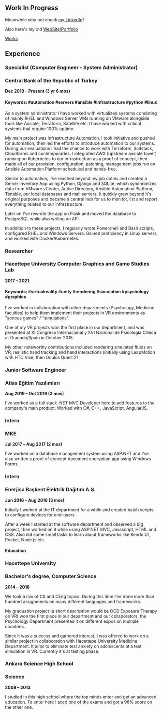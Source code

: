 ## Work In Progress

Meanwhile why not check [my LinkedIn](https://linkedin.com/in/aaslangoren)?

Also here's my old [WebSite/Portfolio](https://yunus.hacettepe.edu.tr/~aydin.aslangoren/indexold.html)

[Works](works.md)

## Experience

### Specialist (Computer Engineer - System Administrator)
### Central Bank of the Republic of Turkey


**Dec 2019 – Present (3 yr 6 mos)**
#### Keywords: #automation #servers #ansible #infrastructure #python #linux

As a system administrator I have worked with virtualized systems consisting of mainly RHEL and Windows Server VMs running on VMware alongside tools like Ansible, Terraform, Satellite etc. I have worked with critical systems that require 100% uptime.

My main project was Infrastructure Automation. I took initiative and pushed for automation, then led the efforts to introduce automation to our systems. During our evaluations I had the chance to work with Terraform, Saltstack, Cloudforms and contemporaries. I integrated AWX (upstream ansible tower) running on Kubernetes to our infrastructure as a proof of concept, then made all of our provision, configuration, patching, management jobs run on Ansible Automation Platform scheduled and hands-free.

Similar to automation, I've reached beyond my job duties and created a Server Inventory App using Python, Django and SQLite; which synchronizes data from VMware vCenter, Active Directory, Ansible Automation Platform, Tenable, our local databases and mail servers. It quickly grew beyond it's original purposes and became a central hub for us to monitor, list and report everything related to our infrastructure. 

Later on I've rewrote the app on Flask and moved the database to PostgreSQL while also writing an API.

In addition to these projects, I regularly wrote Powershell and Bash scripts, configured RHEL and Windows Servers. Gained proficiency in Linux servers and worked with Docker/Kubernetes.

### Researcher
### Hacettepe University Computer Graphics and Game Studies Lab
**2017 – 2021**
#### Keywords: #virtualreality #unity #rendering #simulation #psychology #graphics

I've worked in collaboration with other departments (Psychology, Medicine faculties) to help them implement their projects in VR environments as "serious games" / "simulations". 

One of my VR projects won the first place in our department, and was presented at XI Congreso Internacional y XVI Nacional de Psicología Clínica at Granada/Spain in October 2018.

My other noteworthy contributions included rendering simulated fluids on VR, realistic hand tracking and hand interactions (initially using LeapMotion with HTC Vive, then Oculus Quest 2)



### Junior Software Engineer
### Atlas Eğitim Yazılımları

**Aug 2019 – Oct 2019 (3 mos)**

I've worked as a full stack .NET MVC Developer here to add features to the company's main product. Worked with C#, C++, JavaScript, AngularJS.


### Intern
### MKE

**Jul 2017 – Aug 2017 (2 mos)**

I've worked on a database management system using ASP.NET and I've also written a proof of concept document encryption app using Windows Forms.


### Intern
### Enerjisa Başkent Elektrik Dağıtım A.Ş.

**Jun 2016 – Aug 2016 (3 mos)**

Initially I worked at the IT department for a while and created batch scripts to configure devices for end-users.

After a week I started at the software department and observed a big project, then worked on it while using ASP.NET MVC, Javascript, HTML and CSS. Also did some small tasks to learn about frameworks like Kendo UI, Rocket, Node.js etc.


#### Education

### Hacettepe University
### Bachelor's degree, Computer Science

**2014 – 2018**

We took a mix of CS and CEng topics. During this time I've done more than hundred assignments on many different languages and frameworks.

My graduation project (a short description would be OCD Exposure Therapy on VR) won the first place in our department and our collaborators, the Psychology Department presented it on different expos on multiple countries.

Since it was a success and gathered interest, I was offered to work on a similar project in collaboration with Hacettepe University Medicine Department. It aims to eliminate test anxiety on adolescents at a test simulation in VR. Currently it's at testing phase.


### Ankara Science High School
### Science

**2009 – 2013**

I studied in this high school where the top minds enter and get an advanced education. To enter here I aced one of the exams and got a 96% score on the other one.
